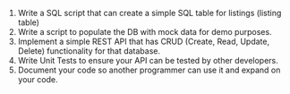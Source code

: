 1. Write a SQL script that can create a simple SQL table for listings (listing table)
2. Write a script to populate the DB with mock data for demo purposes.
3. Implement a simple REST API that has CRUD (Create, Read, Update, Delete) functionality for that database.
4. Write Unit Tests to ensure your API can be tested by other developers.
5. Document your code so another programmer can use it and expand on your code.
